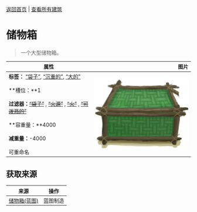 [返回首页](index.md)   |  [查看所有建筑](building.md)
# 储物箱  
> 一个大型储物箱。  
  
  属性  |   图片   
 ----  |  ----:   
 **标签：**	[“袋子”](tag_Bag.md), [“沉重的”](tag_Heavy.md), [“大的”](tag_Large.md)<br><br>**槽位：**1<br><br>**过滤器：**~~[“袋子”](tag_Bag.md)~~ , ~~[“火源”](tag_FireSource.md)~~ , ~~[“火”](tag_Fire.md)~~ , ~~[“可泼溅的”](tag_Spillable.md)~~<br><br>**容重量：**4000<br><br>**减重量：**-4000<br><br>可重命名  |  ![](Sprite/Chest.png)   
  
## 获取来源  
来源  |  操作  
----  |  ----  
[储物箱(蓝图)](Bp_Chest.md)  |  蓝图制造  

